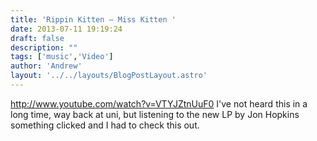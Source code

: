 ```yaml
---
title: 'Rippin Kitten — Miss Kitten '
date: 2013-07-11 19:19:24
draft: false
description: ""
tags: ['music','Video']
author: 'Andrew'
layout: '../../layouts/BlogPostLayout.astro'
---
```


http://www.youtube.com/watch?v=VTYJZtnUuF0 I've not heard this in a long time, way back at uni, but listening to the new LP by Jon Hopkins something clicked and I had to check this out.
